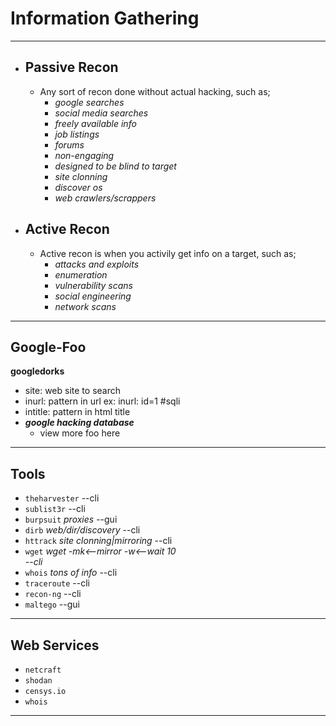 # **Information Gathering**
---
- ## **Passive Recon**
    - Any sort of recon done without actual hacking, such as;
        - *google searches*
        - *social media searches*
        - *freely available info*
        - *job listings*
        - *forums*
        - *non-engaging*
        - *designed to be blind to target*
        - *site clonning*
        - *discover os*
        - *web crawlers/scrappers*

- ## **Active Recon**
    - Active recon is when you activily get info on a target, such as;
        - *attacks and exploits*
        - *enumeration*
        - *vulnerability scans*
        - *social engineering*
        - *network scans*
---
## **Google-Foo**
**googledorks**
- site: web site to search
- inurl: pattern in url  ex: inurl: id=1 #sqli
- intitle: pattern in html title 
- ***google hacking database***
    - view more foo here
---
## **Tools**
- `theharvester` --cli
- `sublist3r` --cli
- `burpsuit` *proxies* --gui
- `dirb` *web/dir/discovery* --cli
- `httrack` *site clonning|mirroring* --cli
- `wget` *wget -mk<--mirror -w<--wait 10 <address>* --cli
- `whois` *tons of info* --cli
- `traceroute` --cli
- `recon-ng` --cli
- `maltego` --gui 
---
## **Web Services**
- `netcraft`
- `shodan` 
- `censys.io`
- `whois`
---
